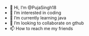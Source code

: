 - 👋 Hi, I’m @PujaSingh18
- 👀 I’m interested in coding
- 🌱 I’m currently learning java
- 💞️ I’m looking to collaborate on gthub
- 📫 How to reach me my friends

<!---
PujaSingh18/PujaSingh18 is a ✨ special ✨ repository because its `README.md` (this file) appears on your GitHub profile.
You can click the Preview link to take a look at your changes.
--->
